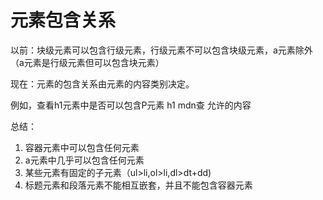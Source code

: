 # 元素包含关系

以前：块级元素可以包含行级元素，行级元素不可以包含块级元素，a元素除外（a元素是行级元素但可以包含块元素）

现在：元素的包含关系由元素的内容类别决定。

例如，查看h1元素中是否可以包含P元素 h1 mdn查 允许的内容

总结：

1. 容器元素中可以包含任何元素
2. a元素中几乎可以包含任何元素
3. 某些元素有固定的子元素（ul>li,ol>li,dl>dt+dd)
4. 标题元素和段落元素不能相互嵌套，并且不能包含容器元素

